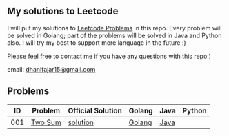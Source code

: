 ## My solutions to Leetcode

I will put my solutions to [Leetcode Problems](https://leetcode.com/problemset/all/) in this repo. Every problem will be solved in Golang; part of the problems will be solved in Java and Python also. I will try my best to support more language in the future :)

Please feel free to contact me if you have any questions with this repo:)

email: [dhanifajar15@gmail.com](mailto:dhanifajar15@gmail.com)

## Problems

| ID   | Problem                                                      | Official Solution                                           | Golang      | Java      | Python |
| ---- | ------------------------------------------------------------ | ----------------------------------------------------------- | ----------- | --------- | ------ |
| 001  | [Two Sum](https://leetcode.com/problems/two-sum/description/) | [solution](https://leetcode.com/problems/two-sum/solution/) | [Golang](/) | [Java](/) |        |

